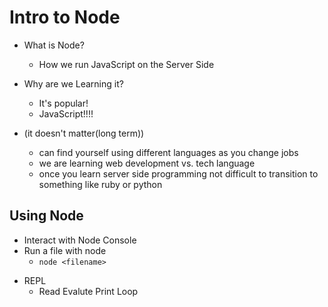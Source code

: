 # Intro to Node

* What is Node?
  - How we run JavaScript on the Server Side

* Why are we Learning it?
  - It's popular!
  - JavaScript!!!!

* (it doesn't matter(long term))
  - can find yourself using different languages as you change jobs
  - we are learning web development vs. tech language
  - once you learn server side programming not difficult to transition to something like ruby or python

## Using Node
* Interact with Node Console
* Run a file with node
  - ```node <filename>```

- REPL
  - Read Evalute Print Loop



